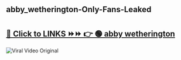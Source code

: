 
 ## abby_wetherington-Only-Fans-Leaked

# <h2><a href="https://clipsfans.com/abby_wetherington&ref=git">🔗 Click to LINKS ⏩⏩ 👉 🟢 abby wetherington </a></h2>

<a href="https://clipsfans.com/abby_wetherington&ref=git" rel="nofollow" data-target="animated-image.originalLink"><img src="https://i.ibb.co.com/xMMVF88/686577567.gif" alt="Viral Video Original" style="max-width: 100%; display: inline-block;" data-target="animated-image.originalImage"></a>
